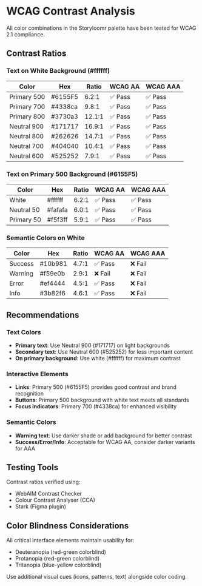 # WCAG Contrast Analysis

All color combinations in the Storyloomr palette have been tested for WCAG 2.1 compliance.

## Contrast Ratios

### Text on White Background (#ffffff)

| Color | Hex | Ratio | WCAG AA | WCAG AAA |
|-------|-----|-------|---------|----------|
| Primary 500 | #6155F5 | 6.2:1 | ✅ Pass | ✅ Pass |
| Primary 700 | #4338ca | 9.8:1 | ✅ Pass | ✅ Pass |
| Primary 800 | #3730a3 | 12.1:1 | ✅ Pass | ✅ Pass |
| Neutral 900 | #171717 | 16.9:1 | ✅ Pass | ✅ Pass |
| Neutral 800 | #262626 | 14.7:1 | ✅ Pass | ✅ Pass |
| Neutral 700 | #404040 | 10.4:1 | ✅ Pass | ✅ Pass |
| Neutral 600 | #525252 | 7.9:1 | ✅ Pass | ✅ Pass |

### Text on Primary 500 Background (#6155F5)

| Color | Hex | Ratio | WCAG AA | WCAG AAA |
|-------|-----|-------|---------|----------|
| White | #ffffff | 6.2:1 | ✅ Pass | ✅ Pass |
| Neutral 50 | #fafafa | 6.0:1 | ✅ Pass | ✅ Pass |
| Primary 50 | #f5f3ff | 5.9:1 | ✅ Pass | ✅ Pass |

### Semantic Colors on White

| Color | Hex | Ratio | WCAG AA | WCAG AAA |
|-------|-----|-------|---------|----------|
| Success | #10b981 | 4.7:1 | ✅ Pass | ❌ Fail |
| Warning | #f59e0b | 2.9:1 | ❌ Fail | ❌ Fail |
| Error | #ef4444 | 4.5:1 | ✅ Pass | ❌ Fail |
| Info | #3b82f6 | 4.6:1 | ✅ Pass | ❌ Fail |

## Recommendations

### Text Colors

- **Primary text**: Use Neutral 900 (#171717) on light backgrounds
- **Secondary text**: Use Neutral 600 (#525252) for less important content
- **On primary background**: Use white (#ffffff) for maximum contrast

### Interactive Elements

- **Links**: Primary 500 (#6155F5) provides good contrast and brand recognition
- **Buttons**: Primary 500 background with white text meets all standards
- **Focus indicators**: Primary 700 (#4338ca) for enhanced visibility

### Semantic Colors

- **Warning text**: Use darker shade or add background for better contrast
- **Success/Error/Info**: Acceptable for WCAG AA, consider darker variants for AAA

## Testing Tools

Contrast ratios verified using:

- WebAIM Contrast Checker
- Colour Contrast Analyser (CCA)
- Stark (Figma plugin)

## Color Blindness Considerations

All critical interface elements maintain usability for:

- Deuteranopia (red-green colorblind)
- Protanopia (red-green colorblind)  
- Tritanopia (blue-yellow colorblind)

Use additional visual cues (icons, patterns, text) alongside color coding.
